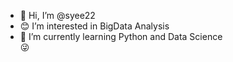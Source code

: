 - 👋 Hi, I’m @syee22
- 😊 I’m interested in BigData Analysis
- 💜 I’m currently learning Python and Data Science<br>
😜
<!---
syee22/syee22 is a ✨ special ✨ repository because its `README.md` (this file) appears on your GitHub profile.
You can click the Preview link to take a look at your changes.
--->

